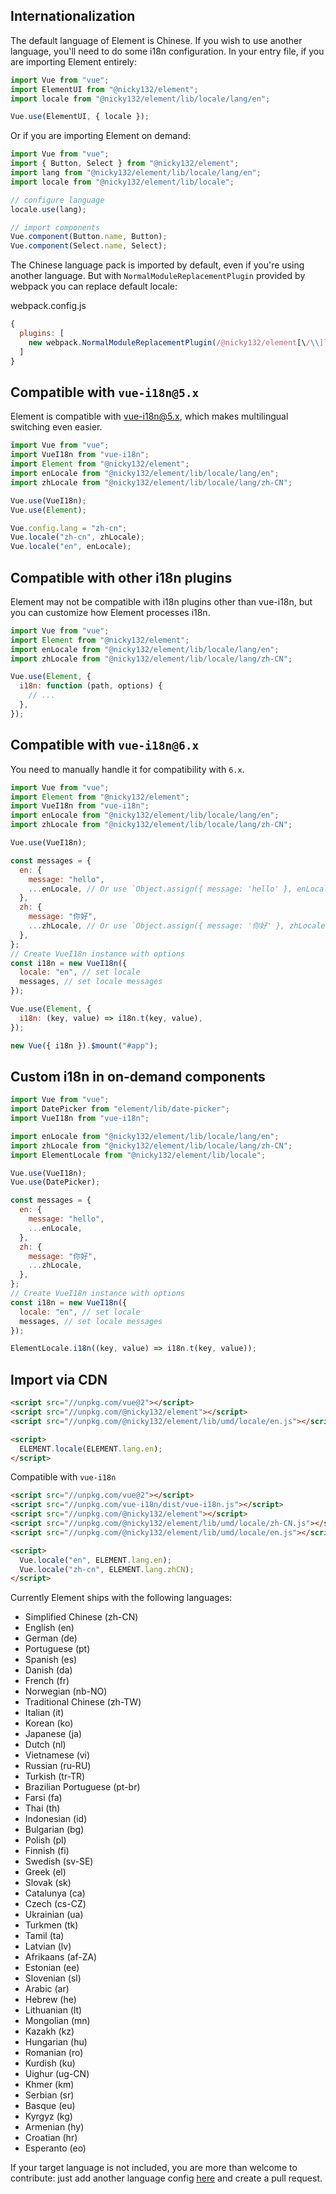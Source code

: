 ## Internationalization

The default language of Element is Chinese. If you wish to use another language, you'll need to do some i18n configuration. In your entry file, if you are importing Element entirely:

```javascript
import Vue from "vue";
import ElementUI from "@nicky132/element";
import locale from "@nicky132/element/lib/locale/lang/en";

Vue.use(ElementUI, { locale });
```

Or if you are importing Element on demand:

```javascript
import Vue from "vue";
import { Button, Select } from "@nicky132/element";
import lang from "@nicky132/element/lib/locale/lang/en";
import locale from "@nicky132/element/lib/locale";

// configure language
locale.use(lang);

// import components
Vue.component(Button.name, Button);
Vue.component(Select.name, Select);
```

The Chinese language pack is imported by default, even if you're using another language. But with `NormalModuleReplacementPlugin` provided by webpack you can replace default locale:

webpack.config.js

```javascript
{
  plugins: [
    new webpack.NormalModuleReplacementPlugin(/@nicky132/element[\/\\]lib[\/\\]locale[\/\\]lang[\/\\]zh-CN/, '@nicky132/element/lib/locale/lang/en')
  ]
}
```

## Compatible with `vue-i18n@5.x`

Element is compatible with [vue-i18n@5.x](https://github.com/kazupon/vue-i18n), which makes multilingual switching even easier.

```javascript
import Vue from "vue";
import VueI18n from "vue-i18n";
import Element from "@nicky132/element";
import enLocale from "@nicky132/element/lib/locale/lang/en";
import zhLocale from "@nicky132/element/lib/locale/lang/zh-CN";

Vue.use(VueI18n);
Vue.use(Element);

Vue.config.lang = "zh-cn";
Vue.locale("zh-cn", zhLocale);
Vue.locale("en", enLocale);
```

## Compatible with other i18n plugins

Element may not be compatible with i18n plugins other than vue-i18n, but you can customize how Element processes i18n.

```javascript
import Vue from "vue";
import Element from "@nicky132/element";
import enLocale from "@nicky132/element/lib/locale/lang/en";
import zhLocale from "@nicky132/element/lib/locale/lang/zh-CN";

Vue.use(Element, {
  i18n: function (path, options) {
    // ...
  },
});
```

## Compatible with `vue-i18n@6.x`

You need to manually handle it for compatibility with `6.x`.

```javascript
import Vue from "vue";
import Element from "@nicky132/element";
import VueI18n from "vue-i18n";
import enLocale from "@nicky132/element/lib/locale/lang/en";
import zhLocale from "@nicky132/element/lib/locale/lang/zh-CN";

Vue.use(VueI18n);

const messages = {
  en: {
    message: "hello",
    ...enLocale, // Or use `Object.assign({ message: 'hello' }, enLocale)`
  },
  zh: {
    message: "你好",
    ...zhLocale, // Or use `Object.assign({ message: '你好' }, zhLocale)`
  },
};
// Create VueI18n instance with options
const i18n = new VueI18n({
  locale: "en", // set locale
  messages, // set locale messages
});

Vue.use(Element, {
  i18n: (key, value) => i18n.t(key, value),
});

new Vue({ i18n }).$mount("#app");
```

## Custom i18n in on-demand components

```js
import Vue from "vue";
import DatePicker from "element/lib/date-picker";
import VueI18n from "vue-i18n";

import enLocale from "@nicky132/element/lib/locale/lang/en";
import zhLocale from "@nicky132/element/lib/locale/lang/zh-CN";
import ElementLocale from "@nicky132/element/lib/locale";

Vue.use(VueI18n);
Vue.use(DatePicker);

const messages = {
  en: {
    message: "hello",
    ...enLocale,
  },
  zh: {
    message: "你好",
    ...zhLocale,
  },
};
// Create VueI18n instance with options
const i18n = new VueI18n({
  locale: "en", // set locale
  messages, // set locale messages
});

ElementLocale.i18n((key, value) => i18n.t(key, value));
```

## Import via CDN

```html
<script src="//unpkg.com/vue@2"></script>
<script src="//unpkg.com/@nicky132/element"></script>
<script src="//unpkg.com/@nicky132/element/lib/umd/locale/en.js"></script>

<script>
  ELEMENT.locale(ELEMENT.lang.en);
</script>
```

Compatible with `vue-i18n`

```html
<script src="//unpkg.com/vue@2"></script>
<script src="//unpkg.com/vue-i18n/dist/vue-i18n.js"></script>
<script src="//unpkg.com/@nicky132/element"></script>
<script src="//unpkg.com/@nicky132/element/lib/umd/locale/zh-CN.js"></script>
<script src="//unpkg.com/@nicky132/element/lib/umd/locale/en.js"></script>

<script>
  Vue.locale("en", ELEMENT.lang.en);
  Vue.locale("zh-cn", ELEMENT.lang.zhCN);
</script>
```

Currently Element ships with the following languages:

<ul class="language-list">
  <li>Simplified Chinese (zh-CN)</li>
  <li>English (en)</li>
  <li>German (de)</li>
  <li>Portuguese (pt)</li>
  <li>Spanish (es)</li>
  <li>Danish (da)</li>
  <li>French (fr)</li>
  <li>Norwegian (nb-NO)</li>
  <li>Traditional Chinese (zh-TW)</li>
  <li>Italian (it)</li>
  <li>Korean (ko)</li>
  <li>Japanese (ja)</li>
  <li>Dutch (nl)</li>
  <li>Vietnamese (vi)</li>
  <li>Russian (ru-RU)</li>
  <li>Turkish (tr-TR)</li>
  <li>Brazilian Portuguese (pt-br)</li>
  <li>Farsi (fa)</li>
  <li>Thai (th)</li>
  <li>Indonesian (id)</li>
  <li>Bulgarian (bg)</li>
  <li>Polish (pl)</li>
  <li>Finnish (fi)</li>
  <li>Swedish (sv-SE)</li>
  <li>Greek (el)</li>
  <li>Slovak (sk)</li>
  <li>Catalunya (ca)</li>
  <li>Czech (cs-CZ)</li>
  <li>Ukrainian (ua)</li>
  <li>Turkmen (tk)</li>
  <li>Tamil (ta)</li>
  <li>Latvian (lv)</li>
  <li>Afrikaans (af-ZA)</li>
  <li>Estonian (ee)</li>
  <li>Slovenian (sl)</li>
  <li>Arabic (ar)</li>
  <li>Hebrew (he)</li>
  <li>Lithuanian (lt)</li>
  <li>Mongolian (mn)</li>
  <li>Kazakh (kz)</li>
  <li>Hungarian (hu)</li>
  <li>Romanian (ro)</li>
  <li>Kurdish (ku)</li>
  <li>Uighur (ug-CN)</li>
  <li>Khmer (km)</li>
  <li>Serbian (sr)</li>
  <li>Basque (eu)</li>
  <li>Kyrgyz (kg)</li>
  <li>Armenian (hy)</li>
  <li>Croatian (hr)</li>
  <li>Esperanto (eo)</li>
</ul>

If your target language is not included, you are more than welcome to contribute: just add another language config [here](https://github.com/ElemeFE/element/tree/dev/src/locale/lang) and create a pull request.
